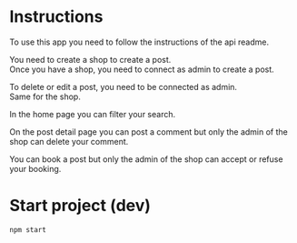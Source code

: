 # Instructions
To use this app you need to follow the instructions of the api readme.

You need to create a shop to create a post.\
Once you have a shop, you need to connect as admin to create a post.

To delete or edit a post, you need to be connected as admin.\
Same for the shop.

In the home page you can filter your search.

On the post detail page you can post a comment but only the admin of the shop can delete your comment.

You can book a post but only the admin of the shop can accept or refuse your booking.

# Start project (dev)
```bash
npm start
```